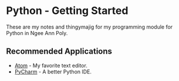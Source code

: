 # Python - Getting Started
These are my notes and thingymajig for my programming module for Python in Ngee Ann Poly.

## Recommended Applications
- [Atom](https://atom.io/) - My favorite text editor.
- [PyCharm](https://www.jetbrains.com/pycharm/) - A better Python IDE.

